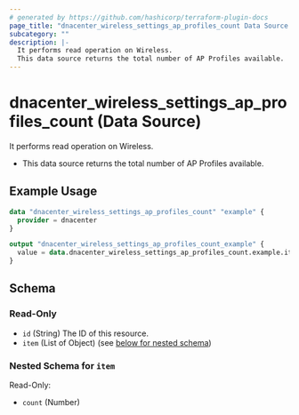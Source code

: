 ```yaml
---
# generated by https://github.com/hashicorp/terraform-plugin-docs
page_title: "dnacenter_wireless_settings_ap_profiles_count Data Source - terraform-provider-dnacenter"
subcategory: ""
description: |-
  It performs read operation on Wireless.
  This data source returns the total number of AP Profiles available.
---
```


# dnacenter_wireless_settings_ap_profiles_count (Data Source)

It performs read operation on Wireless.

- This data source returns the total number of AP Profiles available.

## Example Usage

```terraform
data "dnacenter_wireless_settings_ap_profiles_count" "example" {
  provider = dnacenter
}

output "dnacenter_wireless_settings_ap_profiles_count_example" {
  value = data.dnacenter_wireless_settings_ap_profiles_count.example.item
}
```

<!-- schema generated by tfplugindocs -->
## Schema

### Read-Only

- `id` (String) The ID of this resource.
- `item` (List of Object) (see [below for nested schema](#nestedatt--item))

<a id="nestedatt--item"></a>
### Nested Schema for `item`

Read-Only:

- `count` (Number)
